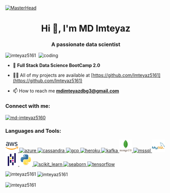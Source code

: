 [![MasterHead](https://i0.wp.com/codevita.live/wp-content/uploads/2022/01/program.gif?resize=750%2C563&ssl=1)](https://imteyaz5161.github.io)
<h1 align="center">Hi 👋, I'm MD Imteyaz</h1>
<h3 align="center">A passionate data scientist</h3>
<img align="right" alt="coding" width="400" src="https://user-images.githubusercontent.com/68591816/200173094-e6e60180-1bf8-45cf-893d-1f9de709a986.png">

<p align="left"> <img src="https://komarev.com/ghpvc/?username=imteyaz5161&label=Profile%20views&color=0e75b6&style=flat" alt="imteyaz5161" /> </p>

- 🌱 **Full Stack Data Science BootCamp 2.0**

- 👨‍💻 All of my projects are available at [https://github.com/Imteyaz5161](https://github.com/Imteyaz5161)

- 📫 How to reach me **mdimteyazdbg3@gmail.com**

<h3 align="left">Connect with me:</h3>
<p align="left">
<a href="https://linkedin.com/in/md-imteyaz5160" target="blank"><img align="center" src="https://raw.githubusercontent.com/rahuldkjain/github-profile-readme-generator/master/src/images/icons/Social/linked-in-alt.svg" alt="md-imteyaz5160" height="30" width="40" /></a>
</p>

<h3 align="left">Languages and Tools:</h3>
<p align="left"> <a href="https://aws.amazon.com" target="_blank" rel="noreferrer"> <img src="https://raw.githubusercontent.com/devicons/devicon/master/icons/amazonwebservices/amazonwebservices-original-wordmark.svg" alt="aws" width="40" height="40"/> </a> <a href="https://azure.microsoft.com/en-in/" target="_blank" rel="noreferrer"> <img src="https://www.vectorlogo.zone/logos/microsoft_azure/microsoft_azure-icon.svg" alt="azure" width="40" height="40"/> </a> <a href="https://cassandra.apache.org/" target="_blank" rel="noreferrer"> <img src="https://www.vectorlogo.zone/logos/apache_cassandra/apache_cassandra-icon.svg" alt="cassandra" width="40" height="40"/> </a> <a href="https://cloud.google.com" target="_blank" rel="noreferrer"> <img src="https://www.vectorlogo.zone/logos/google_cloud/google_cloud-icon.svg" alt="gcp" width="40" height="40"/> </a> <a href="https://heroku.com" target="_blank" rel="noreferrer"> <img src="https://www.vectorlogo.zone/logos/heroku/heroku-icon.svg" alt="heroku" width="40" height="40"/> </a> <a href="https://kafka.apache.org/" target="_blank" rel="noreferrer"> <img src="https://www.vectorlogo.zone/logos/apache_kafka/apache_kafka-icon.svg" alt="kafka" width="40" height="40"/> </a> <a href="https://www.mongodb.com/" target="_blank" rel="noreferrer"> <img src="https://raw.githubusercontent.com/devicons/devicon/master/icons/mongodb/mongodb-original-wordmark.svg" alt="mongodb" width="40" height="40"/> </a> <a href="https://www.microsoft.com/en-us/sql-server" target="_blank" rel="noreferrer"> <img src="https://www.svgrepo.com/show/303229/microsoft-sql-server-logo.svg" alt="mssql" width="40" height="40"/> </a> <a href="https://www.mysql.com/" target="_blank" rel="noreferrer"> <img src="https://raw.githubusercontent.com/devicons/devicon/master/icons/mysql/mysql-original-wordmark.svg" alt="mysql" width="40" height="40"/> </a> <a href="https://pandas.pydata.org/" target="_blank" rel="noreferrer"> <img src="https://raw.githubusercontent.com/devicons/devicon/2ae2a900d2f041da66e950e4d48052658d850630/icons/pandas/pandas-original.svg" alt="pandas" width="40" height="40"/> </a> <a href="https://www.python.org" target="_blank" rel="noreferrer"> <img src="https://raw.githubusercontent.com/devicons/devicon/master/icons/python/python-original.svg" alt="python" width="40" height="40"/> </a> <a href="https://scikit-learn.org/" target="_blank" rel="noreferrer"> <img src="https://upload.wikimedia.org/wikipedia/commons/0/05/Scikit_learn_logo_small.svg" alt="scikit_learn" width="40" height="40"/> </a> <a href="https://seaborn.pydata.org/" target="_blank" rel="noreferrer"> <img src="https://seaborn.pydata.org/_images/logo-mark-lightbg.svg" alt="seaborn" width="40" height="40"/> </a> <a href="https://www.tensorflow.org" target="_blank" rel="noreferrer"> <img src="https://www.vectorlogo.zone/logos/tensorflow/tensorflow-icon.svg" alt="tensorflow" width="40" height="40"/> </a> </p>

<p><img align="left" src="https://github-readme-stats.vercel.app/api/top-langs?username=imteyaz5161&show_icons=true&locale=en&layout=compact" alt="imteyaz5161" /></p>

<p>&nbsp;<img align="center" src="https://github-readme-stats.vercel.app/api?username=imteyaz5161&show_icons=true&locale=en" alt="imteyaz5161" /></p>

<p><img align="center" src="https://github-readme-streak-stats.herokuapp.com/?user=imteyaz5161&" alt="imteyaz5161" /></p>
